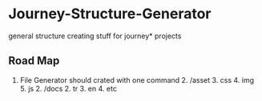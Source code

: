 Journey-Structure-Generator
===========================

general structure creating stuff for journey* projects

Road Map
---

 1. File Generator should crated with one command
     2. /asset
         3. css
         4. img
         5. js
     2. /docs
        2. tr
        3. en
        4. etc

 